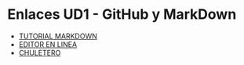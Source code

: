 
# Enlaces UD1 - GitHub y MarkDown
* [TUTORIAL MARKDOWN](https://www.markdowntutorial.com/es/)
* [EDITOR EN LINEA](https://dillinger.io/)
* [CHULETERO](https://markdownlivepreview.com/)
